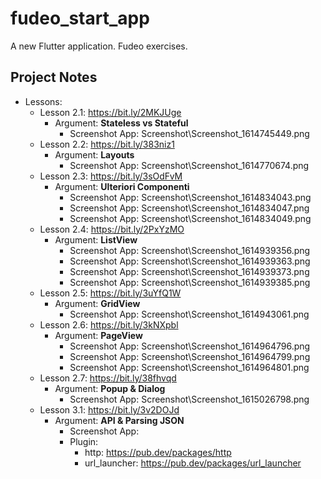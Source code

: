 # fudeo_start_app

A new Flutter application. Fudeo exercises.

## Project Notes

- Lessons:
    - Lesson 2.1: https://bit.ly/2MKJUge
        - Argument: **Stateless vs Stateful**
            - Screenshot App: Screenshot\Screenshot_1614745449.png
    - Lesson 2.2: https://bit.ly/383niz1
        - Argument: **Layouts**
            - Screenshot App: Screenshot\Screenshot_1614770674.png
    - Lesson 2.3: https://bit.ly/3sOdFvM
        - Argument: **Ulteriori Componenti**
            - Screenshot App: Screenshot\Screenshot_1614834043.png
            - Screenshot App: Screenshot\Screenshot_1614834047.png
            - Screenshot App: Screenshot\Screenshot_1614834049.png
    - Lesson 2.4: https://bit.ly/2PxYzMO
        - Argument: **ListView**
            - Screenshot App: Screenshot\Screenshot_1614939356.png
            - Screenshot App: Screenshot\Screenshot_1614939363.png
            - Screenshot App: Screenshot\Screenshot_1614939373.png
            - Screenshot App: Screenshot\Screenshot_1614939385.png
    - Lesson 2.5: https://bit.ly/3uYfQ1W
        - Argument: **GridView**
            - Screenshot App: Screenshot\Screenshot_1614943061.png
    - Lesson 2.6: https://bit.ly/3kNXpbl
        - Argument: **PageView**
            - Screenshot App: Screenshot\Screenshot_1614964796.png
            - Screenshot App: Screenshot\Screenshot_1614964799.png
            - Screenshot App: Screenshot\Screenshot_1614964801.png
    - Lesson 2.7: https://bit.ly/38fhvqd
        - Argument: **Popup & Dialog**
            - Screenshot App: Screenshot\Screenshot_1615026798.png
    - Lesson 3.1: https://bit.ly/3v2DOJd
        - Argument: **API & Parsing JSON**
            - Screenshot App:
            - Plugin:
                - http: https://pub.dev/packages/http
                - url_launcher: https://pub.dev/packages/url_launcher
